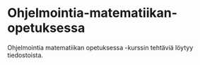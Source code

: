 # Ohjelmointia-matematiikan-opetuksessa
Ohjelmointia matematiikan opetuksessa -kurssin tehtäviä löytyy tiedostoista.

